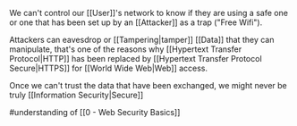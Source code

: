 We can't control our [[User]]'s network to know if they are using a safe one or one that has been set up by an [[Attacker]] as a trap ("Free Wifi").

Attackers can eavesdrop or [[Tampering|tamper]] [[Data]] that they can manipulate, that's one of the reasons why [[Hypertext Transfer Protocol|HTTP]] has been replaced by [[Hypertext Transfer Protocol Secure|HTTPS]] for [[World Wide Web|Web]] access.

Once we can't trust the data that have been exchanged, we might never be truly [[Information Security|Secure]]

#understanding of [[0 - Web Security Basics]]
